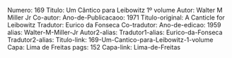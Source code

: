 Numero: 169
Titulo: Um Cântico para Leibowitz 1º volume
Autor: Walter M Miller Jr
Co-autor: 
Ano-de-Publicacaoo: 1971
Titulo-original: A Canticle for Leibowitz
Tradutor: Eurico da Fonseca
Co-tradutor: 
Ano-de-edicao: 1959
alias: Walter-M-Miller-Jr
Autor2-alias: 
Tradutor1-alias: Eurico-da-Fonseca
Tradutor2-alias: 
Titulo-link: 169-Um-Cantico-para-Leibowitz-1-volume
Capa: Lima de Freitas
pags: 152
Capa-link: Lima-de-Freitas